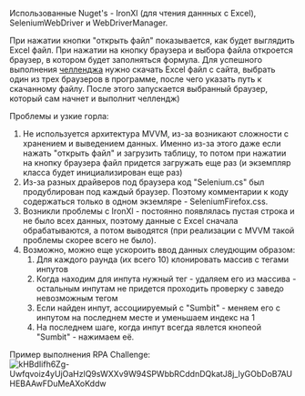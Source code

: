 Использованные Nuget's - IronXl (для чтения даннных с Excel), SeleniumWebDriver и WebDriverManager.

При нажатии кнопки "открыть файл" показывается, как будет выглядить Excel файл.
При нажатии на кнопку браузера и выбора файла откроется браузер, в котором будет заполняться формула.
Для успешного выполнения [челленджа](https://rpachallenge.com/) нужно скачать Excel файл с сайта, выбрать один из трех браузеров в программе, после чего указать путь к скачанному файлу. После этого запускается выбранный браузер, который сам начнет и выполнит челлендж)

Проблемы и узкие горла:
1. Не используется архитектура MVVM, из-за возникают сложности с хранением и выведением данных. Именно из-за этого даже если нажать "открыть файл" и загрузить таблицу, то потом при нажатии на кнопку браузера файл придется загружать еще раз (и экземпляр класса будет инициализирован еще раз)
2. Из-за разных драйверов под браузера код "Selenium.cs" был продублирован под каждый браузер. Поэтому комментарии к коду содержаться только в одном экземляре - SeleniumFirefox.css.
3. Возникли проблемы с IronXl - постоянно появлялась пустая строка и не было всех данных, поэтому данные с Excel сначала обрабатываются, а потом выводятся (при реализации с MVVM такой проблемы скорее всего не было).
4. Возможно, можно еще ускороить ввод данных слеудющим образом:
    1. Для каждого раунда (их всего 10) клонировать массив с тегами инпутов
    2. Когда находим для инпута нужный тег - удаляем его из массива - остальным инпутам не придется проходить проверку с заведо невозможным тегом
    3. Если найден инпут, ассоциируемый с "Sumbit" - меняем его с инпутом на последнем месте и уменьшаем индекс на 1
    4. На последнем шаге, когда инпут всегда явлется кнопеой "Sumbit" - нажимаем её.
 
Пример выполнения RPA Challenge:![kHBdIifh6Zg-Uwfqvoiz4yUjOaHzlQ9sWXXv9W94SPWbbRCddnDQkatJ8j_lyGObDoB7AUHEBAAwFDuMeAXoKddw](https://user-images.githubusercontent.com/83097203/171958253-caa6980f-dfa5-4729-8423-3cbdd34cfb4a.jpg)
